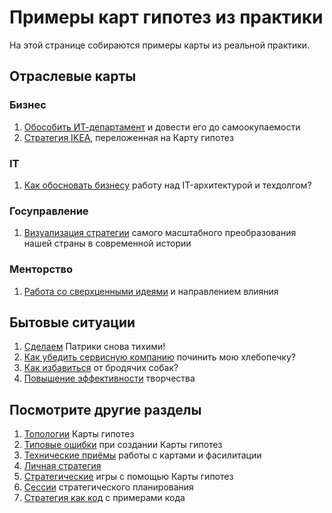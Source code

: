 # Примеры карт гипотез из практики
На этой странице собираются примеры карты из реальной практики.

## Отраслевые карты
### Бизнес
1. [Обособить ИТ-департамент](https://t.me/hypothesismap/422) и довести его до самоокупаемости
2. [Стратегия IKEA](https://t.me/pavlichenko_Ilia/80), переложенная на Карту гипотез

### IT
1. [Как обосновать бизнесу](https://blog.byndyu.ru/2024/08/it.html) работу над IT-архитектурой и техдолгом? 

### Госуправление
1. [Визуализация стратегии](https://vc.ru/links/1227904-vizualizaciya-strategii-samogo-masshtabnogo-preobrazovaniya-nashei-strany-v-sovremennoi-istorii) самого масштабного преобразования нашей страны в современной истории

### Менторство
1. [Работа со сверхценными идеями](https://blog.byndyu.ru/2024/01/blog-post_7.html) и направлением влияния

## Бытовые ситуации
1. [Сделаем](https://vc.ru/opinions/1287933-sdelaem-patriki-snova-tihimi) Патрики снова тихими! 
1. [Как убедить сервисную компанию](https://blog.byndyu.ru/2024/05/blog-post_27.html) починить мою хлебопечку?
1. [Как избавиться](https://blog.byndyu.ru/2024/08/blog-post_31.html) от бродячих собак?
1. [Повышение эффективности](https://vc.ru/life/1498835-strategicheskoe-myshlenie-pomogaet-i-v-tvorchestve-i-v-izobretatelstve) творчества

## Посмотрите другие разделы
1. [Топологии](topology.md) Карты гипотез
1. [Типовые ошибки](troubleshooting.md) при создании Карты гипотез
1. [Технические приёмы](techniques.md) работы с картами и фасилитации
1. [Личная стратегия](personalstrategy.md)
1. [Стратегические](strategicgames.md) игры с помощью Карты гипотез
1. [Сессии](stratsession.md) стратегического планирования
1. [Стратегия как код](strategyascode.md) с примерами кода
